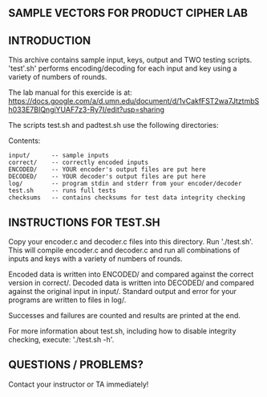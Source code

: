 SAMPLE VECTORS FOR PRODUCT CIPHER LAB
-------------------------------------

INTRODUCTION
------------

This archive contains sample input, keys, output and TWO testing
scripts.  'test'.sh' performs encoding/decoding for each input and
key using a variety of numbers of rounds. 

The lab manual for this exercide is at: https://docs.google.com/a/d.umn.edu/document/d/1vCakfFST2wa7JtztmbSh033E7BIQngiYUAF7z3-Ry7I/edit?usp=sharing

The scripts test.sh and padtest.sh use the following directories:

Contents:

	input/		-- sample inputs
	correct/	-- correctly encoded inputs
	ENCODED/	-- YOUR encoder's output files are put here
	DECODED/	-- YOUR decoder's output files are put here
	log/		-- program stdin and stderr from your encoder/decoder
	test.sh		-- runs full tests
	checksums 	-- contains checksums for test data integrity checking

INSTRUCTIONS FOR TEST.SH
------------------------

Copy your encoder.c and decoder.c files into this directory. Run
'./test.sh'. This will compile encoder.c and decoder.c and run all
combinations of inputs and keys with a variety of numbers of rounds. 

Encoded data is written into ENCODED/ and compared against the correct
version in correct/. Decoded data is written into DECODED/ and
compared against the original input in input/.  Standard output and
error for your programs are written to files in log/.

Successes and failures are counted and results are printed at the end.

For more information about test.sh, including how to disable integrity
checking, execute: './test.sh -h'.

QUESTIONS / PROBLEMS?
---------------------

Contact your instructor or TA immediately!
